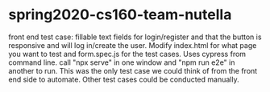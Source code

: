 # spring2020-cs160-team-nutella

front end test case: fillable text fields for login/register and that the button is responsive and will log in/create the user. Modify index.html for what page you want to test and form.spec.js for the test cases. Uses cypress from command line. call "npx serve" in one window and "npm run e2e" in another to run. This was the only test case we could think of from the front end side to automate. Other test cases could be conducted manually. 
